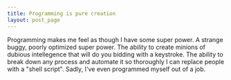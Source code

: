 ```yaml
---
title: Programming is pure creation
layout: post_page
---
```

Programming makes me feel as though I have some super power. A strange buggy, poorly optimized super power. 
The ability to create minions of dubious intellegence that will do you bidding with a keystroke. The ability to break down any process and automate it so thoroughly I can replace people with a "shell script". Sadly, I've even programmed myself out of a job.

